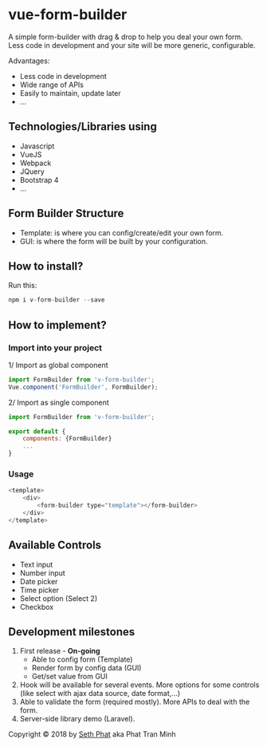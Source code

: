 # vue-form-builder
A simple form-builder with drag & drop to help you deal your own form. Less code in development and your site will be more generic, configurable.

Advantages:
- Less code in development
- Wide range of APIs
- Easily to maintain, update later
- ...

## Technologies/Libraries using
- Javascript
- VueJS
- Webpack
- JQuery
- Bootstrap 4
- ...

## Form Builder Structure
- Template: is where you can config/create/edit your own form.
- GUI: is where the form will be built by your configuration.


## How to install?
Run this:
```php
npm i v-form-builder --save
```
## How to implement?

### Import into your project
1/ Import as global component
```javascript
import FormBuilder from 'v-form-builder';
Vue.component('FormBuilder', FormBuilder);
```

2/ Import as single component
```javascript
import FormBuilder from 'v-form-builder';

export default {
    components: {FormBuilder}
    ...
}
```

### Usage
```php
<template>
    <div>
        <form-builder type="template"></form-builder>
    </div>
</template>
```

## Available Controls
- Text input
- Number input
- Date picker
- Time picker
- Select option (Select 2)
- Checkbox

## Development milestones
1. First release - **On-going**
    - Able to config form (Template)
    - Render form by config data (GUI)
    - Get/set value from GUI
2. Hook will be available for several events. More options for some controls (like select with ajax data source, date format,...)
3. Able to validate the form (required mostly). More APIs to deal with the form.
4. Server-side library demo (Laravel).

Copyright &copy; 2018 by [Seth Phat](http://sethphat.com) aka Phat Tran Minh
